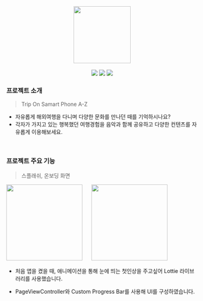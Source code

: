 <div align="center">
  <img src="https://github.com/seosieve/TopazIOS/assets/76729543/bf153ad9-ba4b-4dcd-a13a-1c64eacbb960" width="150" height="150">
  <br>
  <br>
  <img src="https://img.shields.io/badge/Swift-v5.0-red?logo=swift" />
  <img src="https://img.shields.io/badge/Xcode-v15.0-blue?logo=Xcode" />
  <img src="https://img.shields.io/badge/iOS-14.0+-black?logo=apple" />  
</div>

### 프로젝트 소개

>  Trip On Samart Phone A-Z
- 자유롭게 해외여행을 다니며 다양한 문화를 만나던 때를 기억하시나요?
- 각자가 가지고 있는 행복했던 여행경험을 음악과 함께 공유하고 다양한 컨텐츠를 자유롭게 이용해보세요.
<br>

### 프로젝트 주요 기능

> 스플래쉬, 온보딩 화면
<img src="https://github.com/seosieve/TopazIOS/assets/76729543/0c4bc3ff-cdd3-45a7-9cca-192508c692ce" width="200" style="padding-right: 20px;">     
<img src="https://github.com/seosieve/TopazIOS/assets/76729543/2741e194-9176-498b-b3df-aaebfa8ab5fb" width="200">


- 처음 앱을 켰을 때, 애니메이션을 통해 눈에 띄는 첫인상을 주고싶어 Lottie 라이브러리를 사용했습니다.
  
- PageViewController와 Custom Progress Bar를 사용해 UI를 구성하였습니다.
